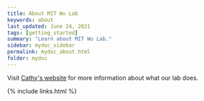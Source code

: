 ```yaml
---
title: About MIT Wu Lab
keywords: about
last_updated: June 24, 2021
tags: [getting_started]
summary: "Learn about MIT Wu Lab."
sidebar: mydoc_sidebar
permalink: mydoc_about.html
folder: mydoc
---
```


Visit [Cathy's website](http://www.wucathy.com/blog/) for more information about what our lab does.

{% include links.html %}
